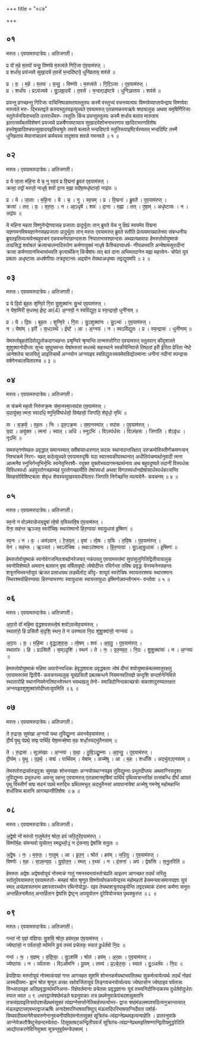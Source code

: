 +++
title = "०८७"

+++


## ०१
मरुतः। एवयामरुदात्रेयः। अतिजगती।

प्र वो॑ म॒हे म॒तयो॑ यन्तु॒ विष्ण॑वे म॒रुत्व॑ते गिरि॒जा ए॑व॒याम॑रुत् ।  
प्र शर्धा॑य॒ प्रय॑ज्यवे सुखा॒दये॑ त॒वसे॑ भ॒न्ददि॑ष्टये॒ धुनि॑व्रताय॒ शव॑से ॥

प्र । वः॒ । म॒हे । म॒तयः॑ । य॒न्तु॒ । विष्ण॑वे । म॒रुत्व॑ते । गि॒रि॒ऽजाः । ए॒व॒याम॑रुत् ।  
प्र । शर्धा॑य । प्रऽय॑ज्यवे । सु॒ऽखा॒दये॑ । त॒वसे॑ । भ॒न्दत्ऽइ॑ष्टये । धुनि॑ऽव्रताय । शव॑से ॥

प्रयन्तु प्रगच्छन्तु गिरिजाः वाचिनिष्पन्नामतयस्तुतयः कस्मै वस्तुभ्यं वचनव्यत्ययः विष्णवेव्याप्तायेन्द्राय विष्णवेवा मरुत्वते मरु- द्भिस्तद्वते कस्यस्तुतयइत्युच्यते एवयामरुत् एतन्नामकस्यऋषेः षष्ठ्यालुक् अथवा यमृषिर्गिरिजाः स्तुतेर्जनयिताभवति उत्तरार्धेमरु- त्स्तुतिः किंच प्रयन्तुस्तुतयः कस्मै शर्धाय बलाय मारुताय इतरत्सर्वंबलविशेषणं प्रयज्यवे प्रकर्षेणयष्टव्याय सुखादयेशोभनाभरणाय खादिराभरणविशेषः हस्तेषुखादिश्चपत्सुखादयइतिचश्रुतेः तवसे बलवते भन्ददिष्टये स्तुतिरूपाइष्टिर्यस्यतत् भन्ददिष्टि तस्मै धुनिव्रताय मेघानांचालनं कर्मयस्य तादृशाय शवसे गमनवते ॥ १ ॥

## ०२
मरुतः। एवयामरुदात्रेयः। अतिजगती।

प्र ये जा॒ता म॑हि॒ना ये च॒ नु स्व॒यं प्र वि॒द्मना॑ ब्रु॒वत॑ एव॒याम॑रुत् ।  
क्रत्वा॒ तद्वो॑ मरुतो॒ नाधृषे॒ शवो॑ दा॒ना म॒ह्ना तदे॑षा॒मधृ॑ष्टासो॒ नाद्र॑यः ॥

प्र । ये । जा॒ताः । म॒हि॒ना । ये । च॒ । नु । स्व॒यम् । प्र । वि॒द्मना॑ । ब्रु॒वते॑ । ए॒व॒याम॑रुत् ।  
क्रत्वा॑ । तत् । वः॒ । म॒रु॒तः॒ । न । आ॒ऽधृषे॑ । शवः॑ । दा॒ना । म॒ह्ना । तत् । ए॒षा॒म् । अधृ॑ष्टासः । न । अद्र॑यः ॥

ये महिना महता विष्णुनेन्द्रेणवासह प्रजाताः प्रादुर्भूताः तान् ब्रुवते येच नु क्षिप्रं स्वयमेव विद्मना यज्ञगमनविषयज्ञानेनसहप्रजाताः प्रादुर्भूताः तान् मरुतः एवयामरुत् ब्रुवते स्तौति प्रेत्ययमाख्यातेनवा संबन्धनीयः ब्रुवतइतिव्यत्ययेनबहुवचनं एकवचनेवाछान्दसःशः निघाताभावश्छान्दसः अथप्रत्यक्षवादः हेमरुतोवोयुष्माकं तत्प्रसिद्धं शवोबलं क्रत्वाचालनादिरूपेण कर्मणायुक्तं नाधृषे कैश्चिदप्याधर्ष- णीयन्नभवति अन्येषामसुरादीनां क्रत्वा कर्मणावानभिभाव्यंभवति कृत्यार्थेकेन् किंचैषांवः तत् बलं दाना अभिमतदानेन मह्ना महत्त्वेन- चोपेतं यूयं प्रबलाः अधृष्टासः अधर्षणीयाः तत्रदृष्टान्तः अद्रयोन तेयथाअधृष्याः तद्वद्यूयमपि ॥ २ ॥

## ०३
मरुतः। एवयामरुदात्रेयः। अतिजगती।

प्र ये दि॒वो बृ॑ह॒तः शृ॑ण्वि॒रे गि॒रा सु॒शुक्वा॑नः सु॒भ्व॑ एव॒याम॑रुत् ।  
न येषा॒मिरी॑ स॒धस्थ॒ ईष्ट॒ आ{4} अ॒ग्नयो॒ न स्ववि॑द्युतः॒ प्र स्य॒न्द्रासो॒ धुनी॑नाम् ॥

प्र । ये । दि॒वः । बृ॒ह॒तः । शृ॒ण्वि॒रे । गि॒रा । सु॒ऽशुक्वा॑नः । सु॒ऽभ्वः॑ । ए॒व॒याम॑रुत् ।  
न । येषा॑म् । इरी॑ । स॒धऽस्थे॑ । ईष्टे॑ । आ । अ॒ग्नयः॑ । न । स्वऽवि॑द्युतः । प्र । स्य॒न्द्रासः॑ । धुनी॑नाम् ॥

येमरुतोबृहतोदिवोद्युलोकदागच्छन्तः प्रश्रृण्विरे श्रृण्वन्ति तान्मरुतोगिरा एवयामरुत् स्तुतवान् कीदृशास्ते शुशुक्वानोदीप्ताः सुभ्वः सुष्ठुभवन्तः येषांमरुतां सधस्थे सहस्थाने स्वकीयेनिवासे तिष्ठतां इरी ईरिता प्रेरिता नेष्टे आनेशतेच चालयितुं आइतिचार्थे अग्नयोन अग्नयइव स्वविद्युतःस्वयमेवविद्योतमानाः धनीनां नदीनां स्पन्द्रासः वर्षणेनचालयितारश्च ॥ ३ ॥

## ०४
मरुतः। एवयामरुदात्रेयः। अतिजगती।

स च॑क्रमे मह॒तो निरु॑रुक्र॒मः स॑मा॒नस्मा॒त्सद॑स एव॒याम॑रुत् ।  
य॒दायु॑क्त॒ त्मना॒ स्वादधि॒ ष्णुभि॒र्विष्प॑र्धसो॒ विम॑हसो॒ जिगा॑ति॒ शेवृ॑धो॒ नृभिः॑ ॥

सः । च॒क्र॒मे॒ । म॒ह॒तः । निः । उ॒रु॒ऽक्र॒मः । स॒मा॒नस्मा॑त् । सद॑सः । ए॒व॒याम॑रुत् ।  
य॒दा । अयु॑क्त । त्मना॑ । स्वात् । अधि॑ । स्नुऽभिः॑ । विऽस्प॑र्धसः । विऽम॑हसः । जिगा॑ति । शेऽवृ॑धः । नृऽभिः॑ ॥

समरुद्गणोमहतः प्रवृद्धात् समानस्मात् सर्वेषांसाधारणात् सदसः स्थानादन्तरिक्षात् उरुक्रमोविस्तीर्णक्रमणःसन् निश्चक्रमे निरग- च्छत् कदेत्युच्यते एवयामरुदृषिः यदा स्वात्स्वकीयस्थानात् अधीतिपंचम्यर्थानुवादी त्मना आत्मनैव स्नुभिर्गन्तृभिर्नृभिः स्वनेतृभिरश्वै- रयुक्त युक्तोभवदागमनप्रार्थनाय अथ बहुवदुष्यते तदानीं विस्पर्धसः विविधस्पर्धाः अहंपुरतोगच्छाम्यहं पुरतोगच्छामीति तेषांस्पर्धा अथवा विगतस्पर्धानह्येषांसार्धंस्पर्धकाःसन्ति विमहसोविशिष्टबलाः शेवृधः शेवस्यसुखस्यवर्धयितारः जिगाति निर्गच्छन्ति व्यत्ययेनै- कवचनम् ॥ ४ ॥

## ०५
मरुतः। एवयामरुदात्रेयः। अतिजगती।

स्व॒नो न वोऽम॑वान्रेजय॒द्वृषा॑ त्वे॒षो य॒यिस्त॑वि॒ष ए॑व॒याम॑रुत् ।  
येना॒ सह॑न्त ऋ॒ञ्जत॒ स्वरो॑चिषः॒ स्थार॑श्मानो हिर॒ण्ययाः॑ स्वायु॒धास॑ इ॒ष्मिणः॑ ॥

स्व॒नः । न । वः॒ । अम॑ऽवान् । रे॒ज॒य॒त् । वृषा॑ । त्वे॒षः । य॒यिः । त॒वि॒षः । ए॒व॒याम॑रुत् ।  
येन॑ । सह॑न्तः । ऋ॒ञ्जत॑ । स्वऽरो॑चिषः । स्थाःऽर॑श्मानः । हि॒र॒ण्ययाः॑ । सु॒ऽआ॒यु॒धासः॑ । इ॒ष्मिणः॑ ॥

हेमरुतोवोयुष्माकं स्वनोवेगजनितःशब्दोनरेजयत् नकंपयतु एवयामरुतंमां सुपांसुलुगितिद्वितीयायालुक् स्वनोविशेष्यते अमवान् बलवान् वृषा वर्षितावृष्टेः त्वेषोदीप्तः रयिर्गन्ता तविषः प्रवृद्धः येनस्वनेनसहन्तः शत्रूनभिभवन्तोयूयं ऋंजत प्रसाधयथ लडर्थेलोट् कीदृ- शायूयं स्वरोचिषः स्वायत्तरश्मयः स्थारश्मानः स्थिरश्मयोहिरण्ययाः हिरण्याभरणाः स्वायुधासः स्वायत्तायुधाः इष्मिणोन्नवन्तोगमन- वन्तोवा ॥ ५ ॥

## ०६
मरुतः। एवयामरुदात्रेयः। अतिजगती।

अ॒पा॒रो वो॑ महि॒मा वृ॑द्धशवसस्त्वे॒षं शवो॑ऽवत्वेव॒याम॑रुत् ।  
स्थाता॑रो॒ हि प्रसि॑तौ सं॒दृशि॒ स्थन॒ ते न॑ उरुष्यता नि॒दः शु॑शु॒क्वांसो॒ नाग्नयः॑ ॥

अ॒पा॒रः । वः॒ । म॒हि॒मा । वृ॒द्ध॒ऽश॒व॒सः॒ । त्वे॒षम् । शवः॑ । अ॒व॒तु॒ । ए॒व॒याम॑रुत् ।  
स्थाता॑रः । हि । प्रऽसि॑तौ । स॒म्ऽदृशि॑ । स्थन॑ । ते । नः॒ । उ॒रु॒ष्य॒त॒ । नि॒दः । शु॒शु॒क्वांसः॑ । न । अ॒ग्नयः॑ ॥

हेमरुतोवोयुष्माकं महिमा अपारोनवधिकः हेवृद्धशवसः प्रवृद्धबलाः त्वेषं दीप्तं शवोयुष्माकंबलमवतुरक्षतु एवयामरुतंमां द्वितीयै- कवचनस्यलुक् यूयंप्रसितौ प्रबलबन्धने नियमनवतियज्ञे सन्दृशि सन्दर्शनेनिमित्ते स्थातारोहि स्थाननियमेनतिष्ठन्तोस्थन भवथखलु तेनो- स्मान्निदोनिन्दकाच्छत्रोः सकाशादुरुष्यतरक्षत अग्नयइवशुशुक्वांसोदीप्ताःयूयमिति ॥ ६ ॥

## ०७
मरुतः। एवयामरुदात्रेयः। अतिजगती।

ते रु॒द्रासः॒ सुम॑खा अ॒ग्नयो॑ यथा तुविद्यु॒म्ना अ॑वन्त्वेव॒याम॑रुत् ।  
दी॒र्घं पृ॒थु प॑प्रथे॒ सद्म॒ पार्थि॑वं॒ येषा॒मज्मे॒ष्वा म॒हः शर्धां॒स्यद्भु॑तैनसाम् ॥

ते । रु॒द्रासः॑ । सुऽम॑खाः । अ॒ग्नयः॑ । य॒था॒ । तु॒वि॒ऽद्यु॒म्नाः । अ॒व॒न्तु॒ । ए॒व॒याम॑रुत् ।  
दी॒र्घम् । पृ॒थु । प॒प्र॒थे॒ । सद्म॑ । पार्थि॑वम् । येषा॑म् । अज्मे॑षु । आ । म॒हः । शर्धां॑सि । अद्भु॑तऽएनसाम् ॥

तेमरुतोरुद्रासोरुद्रपुत्राः सुमखाः शोभनयज्ञाः अग्नयोयथाग्नयइव तुविद्युम्नाः प्रभूतदीप्तयः अथवाग्निसदृशाः तुविद्युम्नाः प्रभूतधनाः अवन्तु रक्षन्तु एवयामरुत् एतन्नामानमृषिंमां पार्थिवं पृथिव्यत्रान्तरिक्षं तत्संबन्धि दीर्घं आयतं पृथु विस्तीर्णं सद्म सदनं पप्रथे मरुद्भिः प्रथितमभूत् अद्भुतैनसां अपापानांयेषां अज्मेषु गमनेषु महोमहान्ति शर्धांसिच बलानि आगच्छन्तीतिशेषः ॥ ७ ॥

## ०८
मरुतः। एवयामरुदात्रेयः। अतिजगती।

अ॒द्वे॒षो नो॑ मरुतो गा॒तुमेत॑न॒ श्रोता॒ हवं॑ जरि॒तुरे॑व॒याम॑रुत् ।  
विष्णो॑र्म॒हः स॑मन्यवो युयोतन॒ स्मद्र॒थ्यो॒३॒॑ न दं॒सनाप॒ द्वेषां॑सि सनु॒तः ॥

अ॒द्वे॒षः । नः॒ । म॒रु॒तः॒ । गा॒तुम् । आ । इ॒त॒न॒ । श्रोत॑ । हव॑म् । ज॒रि॒तुः । ए॒व॒याम॑रुत् ।  
विष्णोः॑ । म॒हः । स॒ऽम॒न्य॒वः॒ । यु॒यो॒त॒न॒ । स्मत् । र॒थ्यः॑ । न । दं॒सना॑ । अप॑ । द्वेषां॑सि । स॒नु॒तरिति॑ ॥

हेमरुतः अद्वेषः अद्वेषसोयूयं नोस्माकं गातुं गमनस्वभावंस्तोत्रंप्रति आइतन आगच्छत तदर्थं जरितुः स्तोतुरेवयामरुत् एवयामरुतो- ममहवं श्रोत श्रृणुत विष्णोर्व्यापकस्येन्द्रस्य महोमहतो हेसमन्यवःसमानयज्ञाः यूयं स्मत् अयंप्रशस्तनाम प्रशस्तारथ्योन रथिनोयोद्धा- रइव तेयथाशत्रूनपाकुर्वन्ति तद्वदस्माकं दंसना कर्मणा सनुतः अन्तर्हितनामैतत् अन्तर्हितान द्वेषांसि द्वेष्टृन् अपयुयोतन दूरेवियोजयत पृथक्कुरुत ॥ ८ ॥

## ०९
मरुतः। एवयामरुदात्रेयः। अतिजगती।

गन्ता॑ नो य॒ज्ञं य॑ज्ञियाः सु॒शमि॒ श्रोता॒ हव॑मर॒क्ष ए॑व॒याम॑रुत् ।  
ज्येष्ठा॑सो॒ न पर्व॑तासो॒ व्यो॑मनि यू॒यं तस्य॑ प्रचेतसः॒ स्यात॑ दु॒र्धर्त॑वो नि॒दः ॥

गन्त॑ । नः॒ । य॒ज्ञम् । य॒ज्ञि॒याः॒ । सु॒ऽशमि॑ । श्रोत॑ । हव॑म् । अ॒र॒क्षः । ए॒व॒याम॑रुत् ।  
ज्येष्ठा॑सः । न । पर्व॑तासः । विऽओ॑मनि । यू॒यम् । तस्य॑ । प्र॒ऽचे॒त॒सः॒ । स्यात॑ । दुः॒ऽधर्त॑वः । नि॒दः ॥

हेयज्ञियाः मरुतोयूयं नोस्माकंयज्ञं गन्त आगच्छत सुशमि शोभनकर्मयथाभवतितथा सुकर्मत्वायेत्यर्थः तदर्थं नोहवं अस्मदीयमा- ह्वानं श्रोत श्रृणुत अरक्षः रक्षोवर्जितायूयं लिङ्गवचनयोर्व्यत्ययः ज्येष्ठासोन ज्येष्ठाइव पर्वतासः विन्ध्यादयइव अतिप्रवृद्धाव्योमनिअन्त- रिक्षेवर्तमानाः प्रचेतसः प्रवृद्धज्ञानाः यूयं तस्यनिदोनिन्दकस्य दुर्धर्तवोदुर्धराः स्यात भवत ॥ ९ ॥भारद्वाजेषष्ठेमंडले षडनुवाकाः तत्र प्रथमेनुवाकेपंचदशसूक्तानि तत्रत्वंह्यग्रइतित्रयोदशर्चंप्रथमंसूक्तं त्वंह्यग्नेसप्तोनेतिबार्हस्पत्योभर- द्वाजः षष्ठंमंडलमपश्यदित्यनुक्रान्तत्वात् मंडलद्रष्टासएवभरद्वाजऋषिः अनादेशपरिभाषयात्रिष्टुप् मंडलादिपरिभाषयाग्निर्देवता पशोर्ह- विष्यवदीयमानेमैत्रावरुणेनानुवचनीयमिदंमनोतासूक्तं सूत्रितंच-त्वंह्यग्नेप्रथमइत्यन्वाहेति । प्रातरनुवाके आग्नेयेक्रतौत्रैष्टुभेछन्दस्येतदा- दिसूक्तषट्कन्द्वितीयवर्जं सूत्रितंच-त्वंह्यग्नेप्रथमइतिषण्णान्द्वितीयमुद्धरेदिति आद्योपाकरणेविनियुक्ता सूत्रन्तुपूर्वमन्त्रेउक्तम् ।